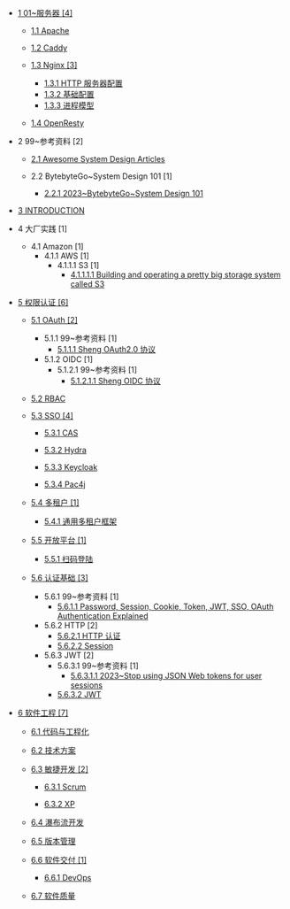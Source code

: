   - [1 01~服务器 [4]](/01~服务器/README.md)
    - [1.1 Apache](/01~服务器/Apache/README.md)
      
    - [1.2 Caddy](/01~服务器/Caddy/README.md)
      
    - [1.3 Nginx [3]](/01~服务器/Nginx/README.md)
      - [1.3.1 HTTP 服务器配置](/01~服务器/Nginx/HTTP%20服务器配置.md)
      - [1.3.2 基础配置](/01~服务器/Nginx/基础配置.md)
      - [1.3.3 进程模型](/01~服务器/Nginx/进程模型.md)
    - [1.4 OpenResty](/01~服务器/OpenResty/README.md)
      
  - 2 99~参考资料 [2]
    - [2.1 Awesome System Design Articles](/99~参考资料/Awesome%20System%20Design%20Articles/README.md)
      
    - 2.2 BytebyteGo~System Design 101 [1]
      - [2.2.1 2023~BytebyteGo~System Design 101](/99~参考资料/BytebyteGo~System%20Design%20101/2023~BytebyteGo~System%20Design%20101.md)
  - [3 INTRODUCTION](/INTRODUCTION.md)
  - 4 大厂实践 [1]
    - 4.1 Amazon [1]
      - 4.1.1 AWS [1]
        - 4.1.1.1 S3 [1]
          - [4.1.1.1.1 Building and operating a pretty big storage system called S3](/大厂实践/Amazon/AWS/S3/2023-Building%20and%20operating%20a%20pretty%20big%20storage%20system%20called%20S3.md)
  - [5 权限认证 [6]](/权限认证/README.md)
    - [5.1 OAuth [2]](/权限认证/OAuth/README.md)
      - 5.1.1 99~参考资料 [1]
        - [5.1.1.1 Sheng OAuth2.0 协议](/权限认证/OAuth/99~参考资料/2022-Sheng-OAuth2.0%20协议.md)
      - 5.1.2 OIDC [1]
        - 5.1.2.1 99~参考资料 [1]
          - [5.1.2.1.1 Sheng OIDC 协议](/权限认证/OAuth/OIDC/99~参考资料/2021-Sheng-OIDC%20协议.md)
    - [5.2 RBAC](/权限认证/RBAC/README.md)
      
    - [5.3 SSO [4]](/权限认证/SSO/README.md)
      - [5.3.1 CAS](/权限认证/SSO/CAS/README.md)
        
      - [5.3.2 Hydra](/权限认证/SSO/Hydra/README.md)
        
      - [5.3.3 Keycloak](/权限认证/SSO/Keycloak/README.md)
        
      - [5.3.4 Pac4j](/权限认证/SSO/Pac4j/README.md)
        
    - [5.4 多租户 [1]](/权限认证/多租户/README.md)
      - [5.4.1 通用多租户框架](/权限认证/多租户/通用多租户框架.md)
    - [5.5 开放平台 [1]](/权限认证/开放平台/README.md)
      - [5.5.1 扫码登陆](/权限认证/开放平台/扫码登陆.md)
    - [5.6 认证基础 [3]](/权限认证/认证基础/README.md)
      - 5.6.1 99~参考资料 [1]
        - [5.6.1.1 Password, Session, Cookie, Token, JWT, SSO, OAuth   Authentication Explained](/权限认证/认证基础/99~参考资料/2023-Password,%20Session,%20Cookie,%20Token,%20JWT,%20SSO,%20OAuth%20-%20Authentication%20Explained.md)
      - 5.6.2 HTTP [2]
        - [5.6.2.1 HTTP 认证](/权限认证/认证基础/HTTP/HTTP%20认证.md)
        - [5.6.2.2 Session](/权限认证/认证基础/HTTP/Session.md)
      - 5.6.3 JWT [2]
        - 5.6.3.1 99~参考资料 [1]
          - [5.6.3.1.1 2023~Stop using JSON Web tokens for user sessions](/权限认证/认证基础/JWT/99~参考资料/2023~Stop%20using%20JSON%20Web%20tokens%20for%20user%20sessions.md)
        - [5.6.3.2 JWT](/权限认证/认证基础/JWT/JWT.md)
  - [6 软件工程 [7]](/软件工程/README.md)
    - [6.1 代码与工程化](/软件工程/代码与工程化.md)
    - [6.2 技术方案](/软件工程/技术方案/README.md)
      
    - [6.3 敏捷开发 [2]](/软件工程/敏捷开发/README.md)
      - [6.3.1 Scrum](/软件工程/敏捷开发/Scrum/README.md)
        
      - [6.3.2 XP](/软件工程/敏捷开发/XP/README.md)
        
    - [6.4 瀑布流开发](/软件工程/瀑布流开发/README.md)
      
    - [6.5 版本管理](/软件工程/版本管理/README.md)
      
    - [6.6 软件交付 [1]](/软件工程/软件交付/README.md)
      - [6.6.1 DevOps](/软件工程/软件交付/DevOps/README.md)
        
    - [6.7 软件质量](/软件工程/软件质量/README.md)
      